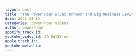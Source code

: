 ```yaml
---
layout: post
title: "The Power Hour w:Jax Johnson and Big Business Levi"
date: 2021-05-19
categories: power-hour videos
author: power-hour
spotify_track_id: 
youtube_video_id: JR-NqYZY-xw
apple_track_id: 
youtube_metadata: 
---
```

